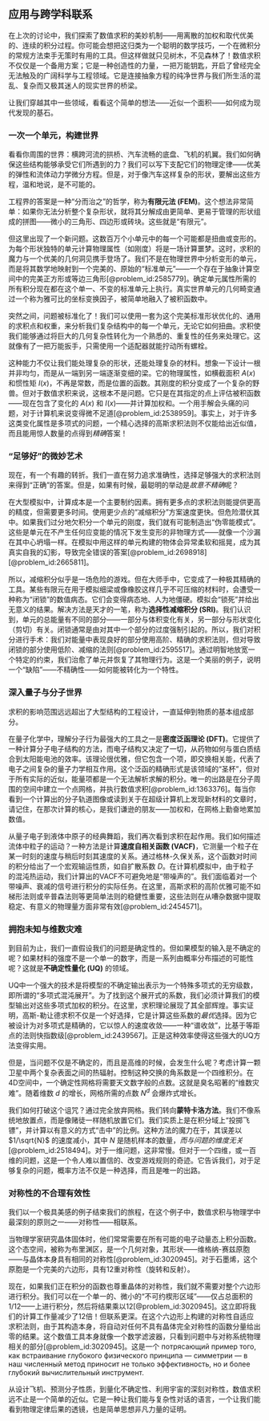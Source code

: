 ## 应用与跨学科联系

在上次的讨论中，我们探索了数值求积的美妙机制——用离散的加权和取代优美的、连续的积分过程。你可能会想把这归类为一个聪明的数学技巧，一个在微积分的常规方法束手无策时有用的工具。但这样做就只见树木，不见森林了！数值求积不仅仅是一个备用方案；它是一种创造性的力量，一把万能钥匙，开启了曾经完全无法触及的广阔科学与工程领域。它是连接抽象方程的纯净世界与我们所生活的混乱、复杂而又极其迷人的现实世界的桥梁。

让我们穿越其中一些领域，看看这个简单的想法——近似一个面积——如何成为现代发现的基石。

### 一次一个单元，构建世界

看看你周围的世界：横跨河流的拱桥、汽车流畅的底盘、飞机的机翼。我们如何确保这些结构能够承受它们所遇到的力？我们可以写下支配它们的物理定律——优美的弹性和流体动力学微分方程。但是，对于像汽车这样复杂的形状，要解出这些方程，温和地说，是不可能的。

工程界的答案是一种“分而治之”的哲学，称为**有限元法 (FEM)**。这个想法非常简单：如果你无法分析整个复杂形状，就将其分解成由更简单、更易于管理的形状组成的拼图——微小的三角形、四边形或砖块。这些就是“有限元”。

但这里出现了一个新问题。这数百万个小单元中的每一个可能都是扭曲或变形的。为每个形状独特的单元计算物理属性（如刚度）将是一场计算噩梦。这时，求积的魔力与一个优美的几何洞见携手登场了。我们不是在物理世界中分析变形的单元，而是将其数学地映射到一个完美的、原始的“标准单元”——一个存在于抽象计算空间中的完美正方形或等边三角形[@problem_id:2585779]。确定单元属性所需的所有积分现在都在这个单一、不变的标准单元上执行。真实世界单元的几何畸变通过一个称为雅可比的坐标变换因子，被简单地融入了被积函数中。

突然之间，问题被标准化了！我们可以使用一套为这个完美标准形状优化的、通用的求积点和权重，来分析我们复杂结构中的每一个单元，无论它如何扭曲。求积使我们能够通过将巨大的几何复杂性转化为一个熟悉的、重复性的任务来处理它。这就像有了一把万能扳手，只需使用一个适配器就能拧动所有螺栓。

这种能力不仅让我们能处理复杂的形状，还能处理复杂的材料。想象一下设计一根并非均匀，而是从一端到另一端逐渐变细的梁。它的物理属性，如横截面积 $A(x)$ 和惯性矩 $I(x)$，不再是常数，而是位置的函数。其刚度的积分变成了一个复杂的野兽。但对于数值求积来说，这根本不是问题。它只是在其指定的点上评估被积函数——现在包含了变化的 $A(x)$ 和 $I(x)$——并计算加权和。一个用手解会头痛的问题，对于计算机来说变得微不足道[@problem_id:2538959]。事实上，对于许多这类变化属性是多项式的问题，一个精心选择的高斯求积法则不仅能给出近似值，而且能用惊人数量的点得到*精确*答案！

### “足够好”的微妙艺术

现在，有一个有趣的转折。我们一直在努力追求准确性，选择足够强大的求积法则来得到“正确”的答案。但是，如果有时候，最聪明的举动是*故意不精确*呢？

在大型模拟中，计算成本是一个主要制约因素。拥有更多点的求积法则能提供更高的精度，但需要更多时间。使用更少点的“减缩积分”方案速度更快。但危险潜伏其中。如果我们过分地欠积分一个单元的刚度，我们就有可能制造出“伪零能模式”。这些是单元在不产生任何应变能的情况下发生变形的非物理方式——就像一个沙漏在其中心坍塌一样。在模拟中用这样的单元构建的物体会异常柔软和摇晃，成为其真实自我的幻影，导致完全错误的答案[@problem_id:2698918] [@problem_id:2665811]。

所以，减缩积分似乎是一场危险的游戏。但在大师手中，它变成了一种极其精确的工具。某些有限元在用于模拟细梁或像橡胶这样几乎不可压缩的材料时，会遭受一种称为“闭锁”的数值病态。它们会变得病态地、人为地僵硬。模拟会“锁死”并给出无意义的结果。解决方法是天才的一笔，称为**选择性减缩积分 (SRI)**。我们认识到，单元的总能量有不同的部分——一部分与体积变化有关，另一部分与形状变化（剪切）有关。闭锁通常是由对其中一个部分的过度强制引起的。所以，我们对积分进行手术：我们对能量中表现良好的部分使用高阶、精确的求积法则，但对导致闭锁的部分使用低阶、减缩的法则[@problem_id:2595517]。通过明智地放宽一个特定的约束，我们治愈了单元并恢复了其物理行为。这是一个美丽的例子，说明一个“缺陷”——不精确性——如何能被转化为一个特性。

### 深入量子与分子世界

求积的影响范围远远超出了大型结构的工程设计，一直延伸到物质的基本组成部分。

在量子化学中，理解分子行为最强大的工具之一是**密度泛函理论 (DFT)**。它提供了一种计算分子电子结构的方法，而电子结构又决定了一切，从药物如何与蛋白质结合到太阳能电池的效率。该理论很优雅，但它包含一个项，即交换相关能，代表了电子之间复杂的量子力学相互作用。这个泛函的精确形式是该领域的“圣杯”，但对于所有实际的近似，能量项都是一个无法解析求解的积分。唯一的出路是在分子周围的空间中建立一个点网格，并执行数值求积[@problem_id:1363376]。每当你看到一个计算出的分子轨道图像或读到关于在超级计算机上发现新材料的文章时，请记住，在那次计算的核心，是我们谦逊的朋友——加权和，在网格上勤奋地累加数值。

从量子电子到液体中原子的经典舞蹈，我们再次看到求积在起作用。我们如何描述流体中粒子的运动？一种方法是计算**速度自相关函数 (VACF)**，它测量一个粒子在某一时刻的速度与稍后时刻其速度的关系。通过格林-久保关系，这个函数对时间的积分给出了一个宏观输运性质，如自扩散系数 $D$。在计算机模拟中，由于粒子的混沌热运动，我们计算出的VACF不可避免地是“带噪声的”。我们面临着对一个带噪声、衰减的信号进行积分的实际任务。在这里，高斯求积的高阶优雅可能不如梯形法则或辛普森法则等更简单法则的稳健性重要，这些法则在从嘈杂数据中提取稳定、有意义的物理量方面非常有效[@problem_id:2454571]。

### 拥抱未知与维数灾难

到目前为止，我们一直假设我们的问题是确定性的。但如果模型的输入是不确定的呢？如果材料的强度不是一个单一的数字，而是一系列由概率分布描述的可能性呢？这就是**不确定性量化 (UQ)** 的领域。

UQ中一个强大的技术是将模型的不确定输出表示为一个特殊多项式的无穷级数，即所谓的“多项式混沌展开”。为了找到这个展开式的系数，我们必须计算我们的模型输出对这些多项式加权的积分。在这里，求积理论展现了其全部辉煌。事实证明，高斯-勒让德求积不仅是一个好选择，它是计算这些系数的*最优*选择。因为它被设计为对多项式是精确的，它以惊人的速度收敛——一种“谱收敛”，比基于等距点的法则快指数级[@problem_id:2439567]。正是这种效率使得这些强大的UQ方法变得实用。

但是，当问题不仅是不确定的，而且是高维的时候，会发生什么呢？考虑计算一颗卫星中两个复杂表面之间的热辐射。控制这种交换的角系数是一个四维积分。在4D空间中，一个确定性网格将需要天文数字般的点数。这就是臭名昭著的“维数灾难”。随着维数 $d$ 的增长，网格所需的点数 $N^d$ 会爆炸式增长。

我们如何打破这个诅咒？通过完全放弃网格。我们转向**蒙特卡洛方法**。我们不像系统地放置点，而是像赌徒一样随机放置它们。我们实质上是在积分域上“投掷飞镖”，并计算以有意义的方式“击中”的比例。这种方法的魔力在于，其误差以 $1/\sqrt{N}$ 的速度减小，其中 $N$ 是随机样本的数量，*而与问题的维度无关*[@problem_id:2518494]。对于一维问题，这非常慢。但对于一个四维，或一百维的问题，这是一个令人难以置信的、改变游戏规则的奇迹。它告诉我们，对于足够复杂的问题，概率方法不仅是一种选择，而且是唯一的出路。

### 对称性的不合理有效性

我们以一个极具美感的例子结束我们的旅程，在这个例子中，数值求积与物理学中最深刻的原则之一——对称性——相联系。

当物理学家研究晶体固体时，他们常常需要在所有可能的电子动量态上积分函数。这个态空间，被称为布里渊区，是一个几何对象，其形状——维格纳-赛兹原胞——与晶体本身具有相同的对称性[@problem_id:3020945]。对于石墨烯，这个原胞是一个完美的六边形，具有12重对称性（旋转和反射）。

现在，如果我们正在积分的函数也尊重晶体的对称性，我们就不需要对整个六边形进行积分。我们可以在一个单一的、微小的“不可约楔形区域”——仅占总面积的1/12——上进行积分，然后将结果乘以12[@problem_id:3020945]。这立即将我们的计算工作量减少了12倍！但联系更深。在这个六边形上构建的对称性自适应求积法则，由于其构造本身，将自动对任何不具有晶体完全对称性的函数分量给出零的结果。这个数值工具本身就像一个数学滤波器，只看到问题中与对称系统物理相关的部分[@problem_id:3020945]。这是一个 потрясающий пример того, как встраивание глубокого физического принципа — симметрии — в наш численный метод приносит не только эффективность, но и более глубокий вычислительный инструмент.

从设计飞机、预测分子性质，到量化不确定性、利用宇宙的深刻对称性，数值求积远不止是一个简单的近似。它是一种让我们能与复杂性对话的语言，一个让我们能看到物理定律后果的透镜，也是简单思想非凡力量的证明。